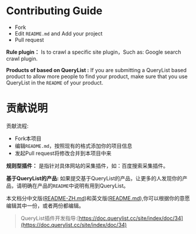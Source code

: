# Contributing Guide
- Fork
- Edit `README.md` and Add your project
- Pull request

**Rule plugin：** Is to crawl a specific site plugin，Such as: Google search crawl plugin.

**Products of based on QueryList :** If you are submitting a QueryList based product to allow more people to find your product, make sure that you use QueryList in the `README` of your product.

# 贡献说明
贡献流程:
- Fork本项目
- 编辑`README.md`，按照现有的格式添加你的项目信息
- 发起Pull request将修改合并到本项目中来

**规则型插件：** 是指针对具体网站的采集插件，如：百度搜索采集插件。

**基于QueryList的产品:** 如果提交基于QueryList的产品，让更多的人发现你的产品，请明确在产品的`README`中说明有用到QueryList。

本文档分中文版([README-ZH.md](README-ZH.md))和英文版([README.md](README.md)),你可以根据你的意愿编辑其中一份，或者两份都编辑。

> QueryList插件开发指导:[https://doc.querylist.cc/site/index/doc/34](https://doc.querylist.cc/site/index/doc/34)
